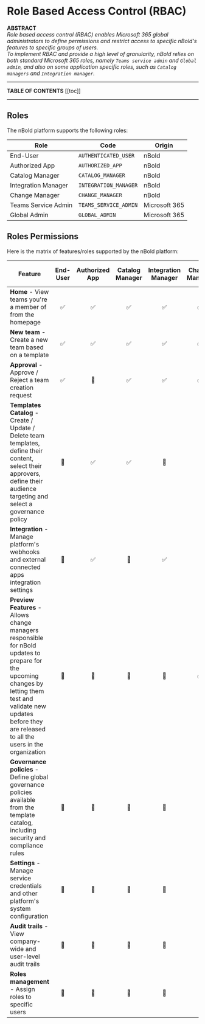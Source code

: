 # Role Based Access Control (RBAC)

**ABSTRACT**  
*Role based access control (RBAC) enables Microsoft 365 global administrators to define permissions and restrict access to specific nBold's features to specific groups of users.*  
*To implement RBAC and provide a high level of granularity, nBold relies on both standard Microsoft 365 roles, namely `Teams service admin` and `Global admin`, and also on some application specific roles, such as `Catalog managers` and `Integration manager`.*

---

**TABLE OF CONTENTS**
[[toc]]

---

## Roles
The nBold platform supports the following roles:

| Role | Code | Origin |
|------|------|--------|
| End-User | `AUTHENTICATED_USER` | nBold |
| Authorized App | `AUTHORIZED_APP` | nBold |
| Catalog Manager | `CATALOG_MANAGER` | nBold |
| Integration Manager | `INTEGRATION_MANAGER` | nBold |
| Change Manager | `CHANGE_MANAGER` | nBold |
| Teams Service Admin | `TEAMS_SERVICE_ADMIN` | Microsoft 365 |
| Global Admin | `GLOBAL_ADMIN` | Microsoft 365 |

## Roles Permissions
Here is the matrix of features/roles supported by the nBold platform:

| Feature | End-User | Authorized App | Catalog Manager | Integration Manager | Change Manager | Teams Service Admin | Global Admin |
|-|:-:|:-:|:-:|:-:|:-:|:-:|:-:|
| **Home** - View teams you're a member of from the homepage | ✅ | ✅ | ✅ | ✅ | ✅ | ✅ | ✅ |
| **New team** - Create a new team based on a template | ✅ | ✅ | ✅ | ✅ | ✅ | ✅ | ✅ |
| **Approval** - Approve / Reject a team creation request | ✅ | 🚫 | ✅ | ✅ | ✅ | ✅ | ✅ |
| **Templates Catalog** - Create / Update / Delete team templates, define their content, select their approvers, define their audience targeting and select a governance policy | 🚫 | ✅ | ✅ | 🚫 | 🚫 | ✅ | ✅ |
| **Integration** - Manage platform's webhooks and external connected apps integration settings | 🚫 | ✅ | 🚫 | ✅ | 🚫 | ✅ | ✅ |
| **Preview Features** - Allows change managers responsible for nBold updates to prepare for the upcoming changes by letting them test and validate new updates before they are released to all the users in the organization | 🚫 | 🚫 | 🚫 | 🚫 | ✅ | 🚫 | 🚫 |
| **Governance policies** - Define global governance policies available from the template catalog, including security and compliance rules | 🚫 | 🚫 | 🚫 | 🚫 | 🚫 | ✅ | ✅ |
| **Settings** - Manage service credentials and other platform's system configuration | 🚫 | 🚫 | 🚫 | 🚫 | 🚫 | 🚫 | ✅ |
| **Audit trails** - View company-wide and user-level audit trails | 🚫 | 🚫 | 🚫 | 🚫 | 🚫 | 🚫 | ✅ |
| **Roles management** - Assign roles to specific users | 🚫 | 🚫 | 🚫 | 🚫 | 🚫 | 🚫 | ✅ |

<Classification label="public" />
